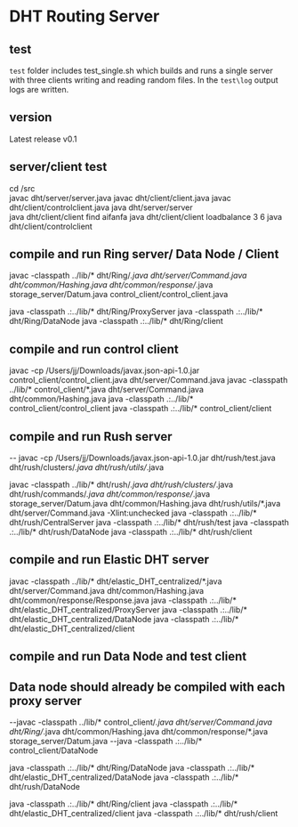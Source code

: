 # DHT Routing Server

## test
`test` folder includes test_single.sh which builds and runs a single server with three clients writing and reading random files.  In the `test\log` output logs are written.

## version
Latest release v0.1

## server/client test
cd /src   
javac dht/server/server.java
javac dht/client/client.java
javac dht/client/controlclient.java
java dht/server/server   
java dht/client/client find aifanfa
java dht/client/client loadbalance 3 6
java dht/client/controlclient


## compile and run Ring server/ Data Node / Client
javac -classpath ../lib/\* dht/Ring/*.java dht/server/Command.java dht/common/Hashing.java dht/common/response/*.java storage_server/Datum.java control_client/control_client.java

java -classpath .:../lib/\* dht/Ring/ProxyServer
java -classpath .:../lib/\* dht/Ring/DataNode
java -classpath .:../lib/\* dht/Ring/client


## compile and run control client
javac -cp /Users/jj/Downloads/javax.json-api-1.0.jar control_client/control_client.java dht/server/Command.java
javac -classpath ../lib/\* control_client/*.java dht/server/Command.java dht/common/Hashing.java
java -classpath .:../lib/\* control_client/control_client
java -classpath .:../lib/\* control_client/client


## compile and run Rush server
-- javac -cp /Users/jj/Downloads/javax.json-api-1.0.jar dht/rush/test.java dht/rush/clusters/*.java dht/rush/utils/*.java

javac -classpath ../lib/\* dht/rush/*.java dht/rush/clusters/*.java dht/rush/commands/*.java dht/common/response/*.java storage_server/Datum.java dht/common/Hashing.java dht/rush/utils/*.java dht/server/Command.java -Xlint:unchecked
java -classpath .:../lib/\* dht/rush/CentralServer
java -classpath .:../lib/\* dht/rush/test
java -classpath .:../lib/\* dht/rush/DataNode
java -classpath .:../lib/\* dht/rush/client


## compile and run Elastic DHT server
javac -classpath ../lib/\* dht/elastic_DHT_centralized/*.java dht/server/Command.java dht/common/Hashing.java dht/common/response/Response.java
java -classpath .:../lib/\* dht/elastic_DHT_centralized/ProxyServer
java -classpath .:../lib/\* dht/elastic_DHT_centralized/DataNode
java -classpath .:../lib/\* dht/elastic_DHT_centralized/client


## compile and run Data Node and test client
## Data node should already be compiled with each proxy server
--javac -classpath ../lib/\* control_client/*.java dht/server/Command.java dht/Ring/*.java dht/common/Hashing.java dht/common/response/*.java storage_server/Datum.java
--java -classpath .:../lib/\* control_client/DataNode

java -classpath .:../lib/\* dht/Ring/DataNode <IP> <port>
java -classpath .:../lib/\* dht/elastic_DHT_centralized/DataNode <IP> <port>
java -classpath .:../lib/\* dht/rush/DataNode <IP> <port>

java -classpath .:../lib/\* dht/Ring/client <IP> <port> <dhtType>
java -classpath .:../lib/\* dht/elastic_DHT_centralized/client <IP> <port> <dhtType>
java -classpath .:../lib/\* dht/rush/client <IP> <port> <dhtType>


